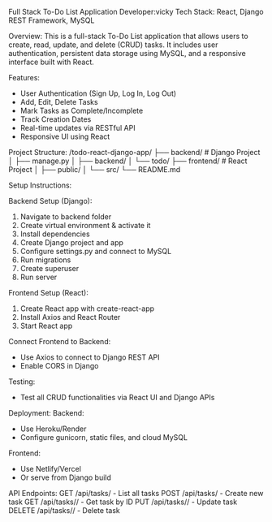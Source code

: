 
Full Stack To-Do List Application
Developer:vicky
Tech Stack: React, Django REST Framework, MySQL

Overview:
This is a full-stack To-Do List application that allows users to create, read, update, and delete (CRUD) tasks. It includes user authentication, persistent data storage using MySQL, and a responsive interface built with React.

Features:
- User Authentication (Sign Up, Log In, Log Out)
- Add, Edit, Delete Tasks
- Mark Tasks as Complete/Incomplete
- Track Creation Dates
- Real-time updates via RESTful API
- Responsive UI using React

Project Structure:
/todo-react-django-app/
├── backend/                   # Django Project
│   ├── manage.py
│   ├── backend/
│   └── todo/
├── frontend/                  # React Project
│   ├── public/
│   └── src/
└── README.md

Setup Instructions:

Backend Setup (Django):
1. Navigate to backend folder
2. Create virtual environment & activate it
3. Install dependencies
4. Create Django project and app
5. Configure settings.py and connect to MySQL
6. Run migrations
7. Create superuser
8. Run server

Frontend Setup (React):
1. Create React app with create-react-app
2. Install Axios and React Router
3. Start React app

Connect Frontend to Backend:
- Use Axios to connect to Django REST API
- Enable CORS in Django

Testing:
- Test all CRUD functionalities via React UI and Django APIs

Deployment:
Backend:
- Use Heroku/Render
- Configure gunicorn, static files, and cloud MySQL

Frontend:
- Use Netlify/Vercel
- Or serve from Django build

API Endpoints:
GET    /api/tasks/        - List all tasks
POST   /api/tasks/        - Create new task
GET    /api/tasks/<id>/   - Get task by ID
PUT    /api/tasks/<id>/   - Update task
DELETE /api/tasks/<id>/   - Delete task



